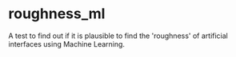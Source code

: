 # roughness_ml
A test to find out if it is plausible to find the 'roughness' of artificial interfaces using Machine Learning.
